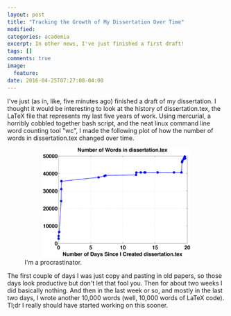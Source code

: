 ```yaml
---
layout: post
title: "Tracking the Growth of My Dissertation Over Time"
modified:
categories: academia
excerpt: In other news, I've just finished a first draft!
tags: []
comments: true
image:
  feature:
date: 2016-04-25T07:27:08-04:00
---
```


I've just (as in, like, five minutes ago) finished a draft of my dissertation.  I thought it would be interesting to look at the history of dissertation.tex, the LaTeX file that represents my last five years of work.  Using mercurial, a horribly cobbled together bash script, and the neat linux command line word counting tool "wc", I made the following plot of how the number of words in dissertation.tex changed over time.

<figure>
<center>
   <a href="/images/how_i_dissertate.png"><img width="80%" src="/images/how_i_dissertate.png"></a>
</center>
    <figcaption> I'm a procrastinator. </figcaption>
</figure>

The first couple of days I was just copy and pasting in old papers, so those days look productive but don't let that fool you.  Then for about two weeks I did basically nothing.  And then in the last week or so, and mostly in the last two days, I wrote another 10,000 words (well, 10,000 words of LaTeX code).  Tl;dr I really should have started working on this sooner.

